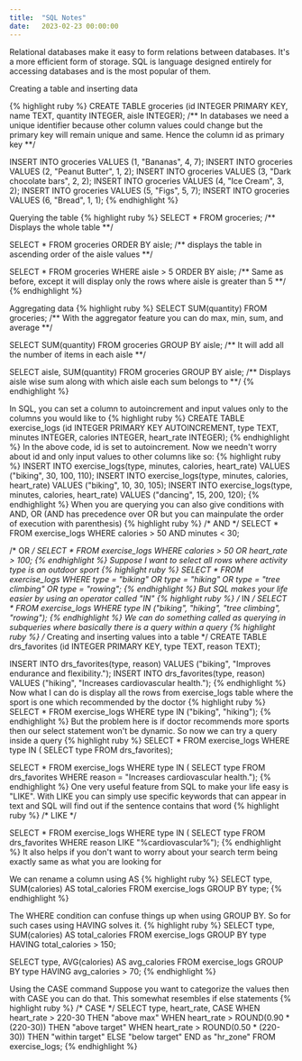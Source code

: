 ```yaml
---
title:  "SQL Notes"
date:   2023-02-23 00:00:00
---
```


Relational databases make it easy to form relations between databases. It's a more efficient form of storage.
SQL is language designed entirely for accessing databases and is the most popular of them.

Creating a table and inserting data

{% highlight ruby %}
CREATE TABLE groceries (id INTEGER PRIMARY KEY, name TEXT, quantity INTEGER, aisle INTEGER);
/** In databases we need a unique identifier because other column values could change but the primary key will remain unique and same. Hence the column id as primary key **/

INSERT INTO groceries VALUES (1, "Bananas", 4, 7);
INSERT INTO groceries VALUES (2, "Peanut Butter", 1, 2);
INSERT INTO groceries VALUES (3, "Dark chocolate bars", 2, 2);
INSERT INTO groceries VALUES (4, "Ice Cream", 3, 2);
INSERT INTO groceries VALUES (5, "Figs", 5, 7);
INSERT INTO groceries VALUES (6, "Bread", 1, 1);
{% endhighlight %}

Querying the table
{% highlight ruby %}
SELECT * FROM groceries; /** Displays the whole table **/

SELECT * FROM groceries ORDER BY aisle; /** displays the table in ascending order of the aisle values **/

SELECT * FROM groceries WHERE aisle > 5 ORDER BY aisle; /** Same as before, except it will display only the rows where aisle is greater than 5 **/
{% endhighlight %}

Aggregating data
{% highlight ruby %}
SELECT SUM(quantity) FROM groceries; /** With the aggregator feature you can do max, min, sum, and average **/

SELECT SUM(quantity) FROM groceries GROUP BY aisle; /** It will add all the number of items in each aisle **/

SELECT aisle, SUM(quantity) FROM groceries GROUP BY aisle; /** Displays aisle wise sum along with which aisle each sum belongs to **/
{% endhighlight %}

In SQL, you can set a column to autoincrement and input values only to the columns you would like to
{% highlight ruby %}
CREATE TABLE exercise_logs
    (id INTEGER PRIMARY KEY AUTOINCREMENT,
    type TEXT,
    minutes INTEGER,
    calories INTEGER,
    heart_rate INTEGER);
{% endhighlight %}
In the above code, id is set to autoincrement. Now we needn't worry about id and only input values to other columns like so:
{% highlight ruby %}
INSERT INTO exercise_logs(type, minutes, calories, heart_rate) VALUES ("biking", 30, 100, 110);
INSERT INTO exercise_logs(type, minutes, calories, heart_rate) VALUES ("biking", 10, 30, 105);
INSERT INTO exercise_logs(type, minutes, calories, heart_rate) VALUES ("dancing", 15, 200, 120);
{% endhighlight %}
When you are querying you can also give conditions with AND, OR (AND has precedence over OR but you can mainpulate the order of execution with parenthesis)
{% highlight ruby %}
/* AND */
SELECT * FROM exercise_logs WHERE calories > 50 AND minutes < 30;

/* OR */
SELECT * FROM exercise_logs WHERE calories > 50 OR heart_rate > 100;
{% endhighlight %}
Suppose I want to select all rows where activity type is an outdoor sport
{% highlight ruby %}
SELECT * FROM exercise_logs WHERE type = "biking" OR type = "hiking" OR type = "tree climbing" OR type = "rowing";
{% endhighlight %}
But SQL makes your life easier by using an operator called "IN"
{% highlight ruby %}
/* IN */
SELECT * FROM exercise_logs WHERE type IN ("biking", "hiking", "tree climbing", "rowing");
{% endhighlight %}
We can do something called as querying in subqueries where basically there is a query within a query
{% highlight ruby %}
/* Creating and inserting values into a table */
CREATE TABLE drs_favorites
    (id INTEGER PRIMARY KEY,
    type TEXT,
    reason TEXT);

INSERT INTO drs_favorites(type, reason) VALUES ("biking", "Improves endurance and flexibility.");
INSERT INTO drs_favorites(type, reason) VALUES ("hiking", "Increases cardiovascular health.");
{% endhighlight %}
Now what I can do is display all the rows from exercise_logs table where the sport is one which recommended by the doctor
{% highlight ruby %}
SELECT * FROM exercise_logs WHERE type IN ("biking", "hiking");
{% endhighlight %}
But the problem here is if doctor recommends more sports then our select statement won't be dynamic. So now we can try a query inside a query
{% highlight ruby %}
SELECT * FROM exercise_logs WHERE type IN (
    SELECT type FROM drs_favorites);

SELECT * FROM exercise_logs WHERE type IN (
    SELECT type FROM drs_favorites WHERE reason = "Increases cardiovascular health.");
{% endhighlight %}
One very useful feature from SQL to make your life easy is "LIKE".
With LIKE you can simply use specific keywords that can appear in text and SQL will find out if the sentence contains that word
{% highlight ruby %}
/* LIKE */

SELECT * FROM exercise_logs WHERE type IN (
    SELECT type FROM drs_favorites WHERE reason LIKE "%cardiovascular%");
{% endhighlight %}
It also helps if you don't want to worry about your search term being exactly same as what you are looking for

We can rename a column using AS
{% highlight ruby %}
SELECT type, SUM(calories) AS total_calories FROM exercise_logs GROUP BY type;
{% endhighlight %}

The WHERE condition can confuse things up when using GROUP BY. So for such cases using HAVING solves it.
{% highlight ruby %}
SELECT type, SUM(calories) AS total_calories FROM exercise_logs
    GROUP BY type
    HAVING total_calories > 150;

SELECT type, AVG(calories) AS avg_calories FROM exercise_logs
    GROUP BY type
    HAVING avg_calories > 70;
{% endhighlight %}

Using the CASE command
Suppose you want to categorize the values then with CASE you can do that. This somewhat resembles if else statements
{% highlight ruby %}
/* CASE */
SELECT type, heart_rate,
    CASE
        WHEN heart_rate > 220-30 THEN "above max"
        WHEN heart_rate > ROUND(0.90 * (220-30)) THEN "above target"
        WHEN heart_rate > ROUND(0.50 * (220-30)) THEN "within target"
        ELSE "below target"
    END as "hr_zone"
FROM exercise_logs;
{% endhighlight %}
